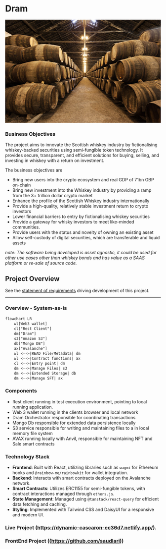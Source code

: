 # Dram

![Whiskey Warehouse](docs/bin/whisky-warehouse.PNG)

### Business Objectives


The project aims to innovate the Scottish whiskey industry by fictionalising whiskey-backed securities using
semi-fungible token technology. It provides secure, transparent, and
efficient solutions for buying, selling, and investing in whiskey with a return on investment.

The business objectives are

- Bring new users into the crypto ecosystem and real GDP of 71bn GBP on-chain
- Bring new investment into the Whiskey industry by providing a ramp from the 3+ trillion dollar
  crypto market
- Enhance the profile of the Scottish Whiskey industry internationally
- Provide a high-quality, relatively stable investment return to crypto investors
- Lower financial barriers to entry by fictionalising whiskey securities
- Provide a gateway for whisky investors to meet like-minded communities.
- Provide users with the status and novelty of owning an existing asset
- Allow self-custody of digital securities, which are transferable and liquid assets

*note: The software being developed is asset agnostic, it could be used for other use cases other
than whiskey bonds and has value as a SAAS platform or re-sale of source code.*

## Project Overview

See the [statement of requirements](docs/statement-of-requirements.md) driving development of this
project.

---

### Overview - System-as-is

```mermaid
flowchart LR
    wl[Web3 wallet]
    cl["Rest Client"]
    dm["Dram"]
    s3["Amazon S3"]
    db["Mongo DB"]
    ax["Avalanche"]
    wl <-->|READ File/Metadata| dm
    wl <-->|Contract functions| ax
    cl <-->|Entry point| dm
    dm <-->|Manage Files| s3
    dm <-->|Extended Storage| db
    dm <-->|Manage SFT| ax
```

### Components

- Rest client running in test execution environment, pointing to local running application.
- Web 3 wallet running in the clients browser and local network
- Dram Orchestrator responsible for coordinating transactions
- Mongo Db responsible for extended data persistence locally
- S3 service responsible for writing and maintaining files to a in local memory file system
- AVAX running locally with Anvil, responsible for maintaining NFT and Sale smart contracts

### Technology Stack

- **Frontend**: Built with React, utilizing libraries such as `wagmi` for Ethereum hooks and `@rainbow-me/rainbowkit` for wallet integration.
- **Backend**: Interacts with smart contracts deployed on the Avalanche network.
- **Smart Contracts**: Utilizes ERC1155 for semi-fungible tokens, with contract interactions managed through `ethers.js`.
- **State Management**: Managed using `@tanstack/react-query` for efficient data fetching and caching.
- **Styling**: Implemented with Tailwind CSS and DaisyUI for a responsive and modern UI.

### Live Project (https://dynamic-cascaron-ec36d7.netlify.app/).

### FrontEnd Project ((https://github.com/saudlari))

